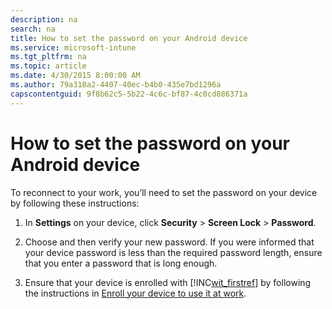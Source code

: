 ```yaml
---
description: na
search: na
title: How to set the password on your Android device
ms.service: microsoft-intune
ms.tgt_pltfrm: na
ms.topic: article
ms.date: 4/30/2015 8:00:00 AM
ms.author: 79a318a2-4407-40ec-b4b0-435e7bd1296a
capscontentguid: 9f8b62c5-5b22-4c6c-bf87-4c0cd886371a
---
```

# How to set the password on your Android device
To reconnect to your work, you’ll need to set the password on your device by following these instructions:

1. In **Settings** on your device, click **Security** &gt; **Screen Lock** &gt; **Password**.

2. Choose and then verify your new password. If you were informed that your device password is less than the required password length, ensure that you enter a password that is long enough.

3. Ensure that your device is enrolled with [!INC[wit_firstref](../Token/wit_firstref_md.md)] by following the instructions in [Enroll your device to use it at work](http://go.microsoft.com/fwlink/?LinkId=519071).

